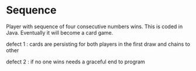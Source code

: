 Sequence
========

Player with sequence of four consecutive numbers wins. This is coded in Java. Eventually it will become a card game. 

defect 1 : cards are persisting for both players in the first draw and chains to other

defect 2 : if no one wins needs a graceful end to program
